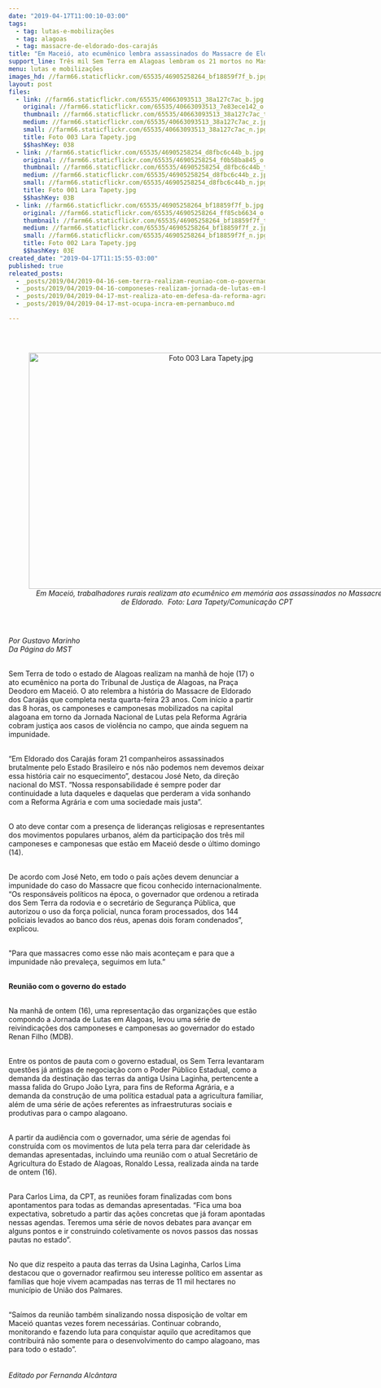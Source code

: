 ```yaml
---
date: "2019-04-17T11:00:10-03:00"
tags:
  - tag: lutas-e-mobilizações
  - tag: alagoas
  - tag: massacre-de-eldorado-dos-carajás
title: "Em Maceió, ato ecumênico lembra assassinados do Massacre de Eldorado"
support_line: Três mil Sem Terra em Alagoas lembram os 21 mortos no Massacre em frente ao Tribunal de Justiça
menu: lutas e mobilizações
images_hd: //farm66.staticflickr.com/65535/46905258264_bf18859f7f_b.jpg
layout: post
files:
  - link: //farm66.staticflickr.com/65535/40663093513_38a127c7ac_b.jpg
    original: //farm66.staticflickr.com/65535/40663093513_7e83ece142_o.jpg
    thumbnail: //farm66.staticflickr.com/65535/40663093513_38a127c7ac_t.jpg
    medium: //farm66.staticflickr.com/65535/40663093513_38a127c7ac_z.jpg
    small: //farm66.staticflickr.com/65535/40663093513_38a127c7ac_n.jpg
    title: Foto 003 Lara Tapety.jpg
    $$hashKey: 038
  - link: //farm66.staticflickr.com/65535/46905258254_d8fbc6c44b_b.jpg
    original: //farm66.staticflickr.com/65535/46905258254_f0b58ba845_o.jpg
    thumbnail: //farm66.staticflickr.com/65535/46905258254_d8fbc6c44b_t.jpg
    medium: //farm66.staticflickr.com/65535/46905258254_d8fbc6c44b_z.jpg
    small: //farm66.staticflickr.com/65535/46905258254_d8fbc6c44b_n.jpg
    title: Foto 001 Lara Tapety.jpg
    $$hashKey: 03B
  - link: //farm66.staticflickr.com/65535/46905258264_bf18859f7f_b.jpg
    original: //farm66.staticflickr.com/65535/46905258264_ff85cb6634_o.jpg
    thumbnail: //farm66.staticflickr.com/65535/46905258264_bf18859f7f_t.jpg
    medium: //farm66.staticflickr.com/65535/46905258264_bf18859f7f_z.jpg
    small: //farm66.staticflickr.com/65535/46905258264_bf18859f7f_n.jpg
    title: Foto 002 Lara Tapety.jpg
    $$hashKey: 03E
created_date: "2019-04-17T11:15:55-03:00"
published: true
releated_posts:
  - _posts/2019/04/2019-04-16-sem-terra-realizam-reuniao-com-o-governador-de-alagoas-na-manha-de-hoje.md
  - _posts/2019/04/2019-04-16-componeses-realizam-jornada-de-lutas-em-belem-no-para.md
  - _posts/2019/04/2019-04-17-mst-realiza-ato-em-defesa-da-reforma-agraria-em-sao-paulo.md
  - _posts/2019/04/2019-04-17-mst-ocupa-incra-em-pernambuco.md

---
```

<p>&nbsp;</p>

<div style="text-align:center">
<figure class="image" style="display:inline-block"><img alt="Foto 003 Lara Tapety.jpg" height="464" src="//farm66.staticflickr.com/65535/40663093513_38a127c7ac_b.jpg" width="700" />
<figcaption><em>&nbsp; Em Macei&oacute;, trabalhadores rurais realizam ato ecum&ecirc;nico em mem&oacute;ria aos assassinados no Massacre de Eldorado.&nbsp;</em> <em>Foto: Lara Tapety/Comunica&ccedil;&atilde;o CPT</em></figcaption>
</figure>
</div>

<p>&nbsp;</p>

<p><em>Por Gustavo Marinho<br />
Da P&aacute;gina do MST</em></p>

<p><br />
Sem Terra de todo o estado de Alagoas realizam na manh&atilde; de hoje (17) o ato ecum&ecirc;nico na porta do Tribunal de Justi&ccedil;a de Alagoas, na Pra&ccedil;a Deodoro em Macei&oacute;. O ato relembra a hist&oacute;ria do Massacre de Eldorado dos Caraj&aacute;s que completa nesta quarta-feira 23 anos. Com in&iacute;cio a partir das 8 horas, os camponeses e camponesas mobilizados na capital alagoana em torno da Jornada Nacional de Lutas pela Reforma Agr&aacute;ria cobram justi&ccedil;a aos casos de viol&ecirc;ncia no campo, que ainda seguem na impunidade.</p>

<p><br />
&ldquo;Em Eldorado dos Caraj&aacute;s foram 21 companheiros assassinados brutalmente pelo Estado Brasileiro e n&oacute;s n&atilde;o podemos nem devemos deixar essa hist&oacute;ria cair no esquecimento&rdquo;, destacou Jos&eacute; Neto, da dire&ccedil;&atilde;o nacional do MST. &ldquo;Nossa responsabilidade &eacute; sempre poder dar continuidade a luta daqueles e daquelas que perderam a vida sonhando com a Reforma Agr&aacute;ria e com uma sociedade mais justa&rdquo;.</p>

<p><br />
O ato deve contar com a presen&ccedil;a de lideran&ccedil;as religiosas e representantes dos movimentos populares urbanos, al&eacute;m da participa&ccedil;&atilde;o dos tr&ecirc;s mil camponeses e camponesas que est&atilde;o em Macei&oacute; desde o &uacute;ltimo domingo (14).</p>

<p><br />
De acordo com Jos&eacute; Neto, em todo o pa&iacute;s a&ccedil;&otilde;es devem denunciar a impunidade do caso do Massacre que ficou conhecido internacionalmente. &ldquo;Os respons&aacute;veis pol&iacute;ticos na &eacute;poca, o governador que ordenou a retirada dos Sem Terra da rodovia e o secret&aacute;rio de Seguran&ccedil;a P&uacute;blica, que autorizou o uso da for&ccedil;a policial, nunca foram processados, dos 144 policiais levados ao banco dos r&eacute;us, apenas dois foram condenados&rdquo;, explicou.</p>

<p><br />
&quot;Para que massacres como esse n&atilde;o mais aconte&ccedil;am e para que a impunidade n&atilde;o prevale&ccedil;a, seguimos em luta.&rdquo;</p>

<p><br />
<strong>Reuni&atilde;o com o governo do estado</strong></p>

<p><br />
Na manh&atilde; de ontem (16), uma representa&ccedil;&atilde;o das organiza&ccedil;&otilde;es que est&atilde;o compondo a Jornada de Lutas em Alagoas, levou uma s&eacute;rie de reivindica&ccedil;&otilde;es dos camponeses e camponesas ao governador do estado Renan Filho (MDB).</p>

<p><br />
Entre os pontos de pauta com o governo estadual, os Sem Terra levantaram quest&otilde;es j&aacute; antigas de negocia&ccedil;&atilde;o com o Poder P&uacute;blico Estadual, como a demanda da destina&ccedil;&atilde;o das terras da antiga Usina Laginha, pertencente a massa falida do Grupo Jo&atilde;o Lyra, para fins de Reforma Agr&aacute;ria, e a demanda da constru&ccedil;&atilde;o de uma pol&iacute;tica estadual pata a agricultura familiar, al&eacute;m de uma s&eacute;rie de a&ccedil;&otilde;es referentes as infraestruturas sociais e produtivas para o campo alagoano.<br />
&nbsp;</p>

<p>A partir da audi&ecirc;ncia com o governador, uma s&eacute;rie de agendas foi constru&iacute;da com os movimentos de luta pela terra para dar celeridade &agrave;s demandas apresentadas, incluindo uma reuni&atilde;o com o atual Secret&aacute;rio de Agricultura do Estado de Alagoas, Ronaldo Lessa, realizada ainda na tarde de ontem (16).<br />
&nbsp;</p>

<p>Para Carlos Lima, da CPT, as reuni&otilde;es foram finalizadas com bons apontamentos para todas as demandas apresentadas. &ldquo;Fica uma boa expectativa, sobretudo a partir das a&ccedil;&otilde;es concretas que j&aacute; foram apontadas nessas agendas. Teremos uma s&eacute;rie de novos debates para avan&ccedil;ar em alguns pontos e ir construindo coletivamente os novos passos das nossas pautas no estado&rdquo;.<br />
&nbsp;</p>

<p>No que diz respeito a pauta das terras da Usina Laginha, Carlos Lima destacou que o governador reafirmou seu interesse pol&iacute;tico em assentar as fam&iacute;lias que hoje vivem acampadas nas terras de 11 mil hectares no munic&iacute;pio de Uni&atilde;o dos Palmares.<br />
&nbsp;</p>

<p>&ldquo;Sa&iacute;mos da reuni&atilde;o tamb&eacute;m sinalizando nossa disposi&ccedil;&atilde;o de voltar em Macei&oacute; quantas vezes forem necess&aacute;rias. Continuar cobrando, monitorando e fazendo luta para conquistar aquilo que acreditamos que contribuir&aacute; n&atilde;o somente para o desenvolvimento do campo alagoano, mas para todo o estado&rdquo;.<br />
<br />
<br />
<em>Editado por Fernanda Alc&acirc;ntara</em></p>
